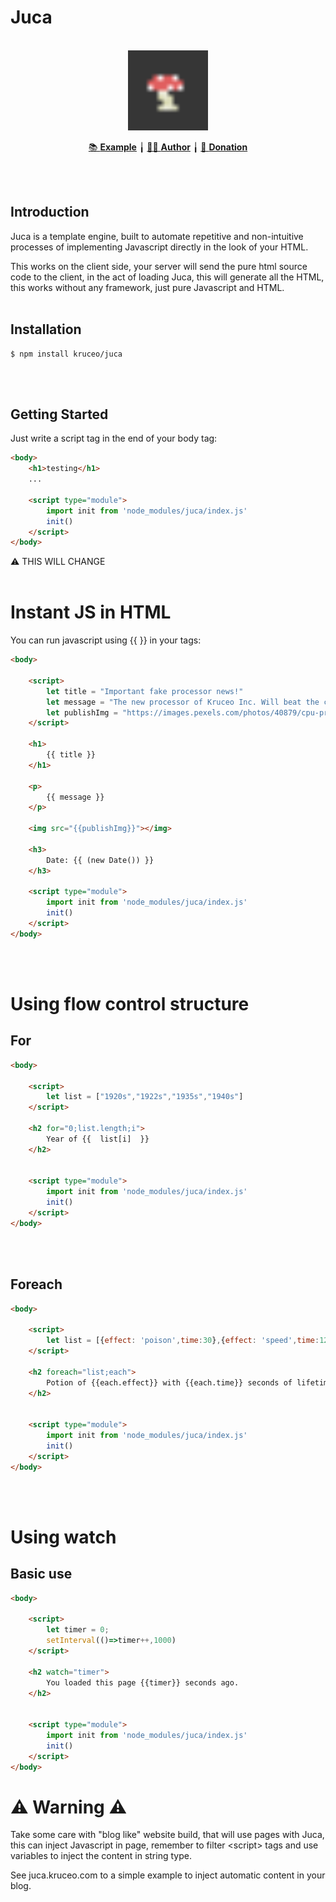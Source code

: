 # **Juca**
<br>
<div align='center'>
<img src="./icon.png" width=128px image-rendering="pixelated">

<a href="https://juca.kruceo.com">📚 <strong>Example</strong></a> ╽
<a href="https://home.kruceo.com">🧒🏼 <strong>Author</strong></a> ╽
<a href="https://home.kruceo.com/donation">🎁 <strong>Donation</strong></a>
</div>
<br>
<br>


## Introduction

Juca is a template engine, built to automate repetitive and non-intuitive processes of implementing Javascript directly in the look of your HTML.

This works on the client side, your server will send the pure html source code to the client, in the act of loading Juca, this will generate all the HTML, this works without any framework, just pure Javascript and HTML.
<br>
<br>
## Installation

```console
$ npm install kruceo/juca
```

<br>
<br>

## Getting Started

Just write a script tag in the end of your body tag:

```html
<body>
    <h1>testing</h1>
    ...

    <script type="module">
        import init from 'node_modules/juca/index.js'
        init()
    </script>
</body>
``` 
⚠️ THIS WILL CHANGE
<br>
<br> 

# Instant JS in HTML

You can run javascript using {{  }} in your tags:


```html
<body>

    <script>
        let title = "Important fake processor news!"
        let message = "The new processor of Kruceo Inc. Will beat the clock of 6.4 GHZ in all cores."
        let publishImg = "https://images.pexels.com/photos/40879/cpu-processor-macro-pen-40879.jpeg"
    </script>

    <h1>
        {{ title }}
    </h1>

    <p>
        {{ message }}
    </p>

    <img src="{{publishImg}}"></img>
    
    <h3>
        Date: {{ (new Date()) }}
    </h3>

    <script type="module">
        import init from 'node_modules/juca/index.js'
        init()
    </script>
</body>
``` 
<br>
<br> 

# Using flow control structure

## For
```html
<body>

    <script>
        let list = ["1920s","1922s","1935s","1940s"]
    </script>

    <h2 for="0;list.length;i">
        Year of {{  list[i]  }}
    </h2>


    <script type="module">
        import init from 'node_modules/juca/index.js'
        init()
    </script>
</body>
``` 
<br>
<br> 

## Foreach
```html
<body>

    <script>
        let list = [{effect: 'poison',time:30},{effect: 'speed',time:120},{effect: 'regeneration',time:10}]
    </script>

    <h2 foreach="list;each">
        Potion of {{each.effect}} with {{each.time}} seconds of lifetime.
    </h2>


    <script type="module">
        import init from 'node_modules/juca/index.js'
        init()
    </script>
</body>
``` 
<br>
<br> 

# Using watch

## Basic use

```html
<body>

    <script>
        let timer = 0;
        setInterval(()=>timer++,1000)
    </script>

    <h2 watch="timer">
        You loaded this page {{timer}} seconds ago.
    </h2>


    <script type="module">
        import init from 'node_modules/juca/index.js'
        init()
    </script>
</body>
``` 

# ⚠️ Warning ⚠️

Take some care with "blog like" website build, that will use pages with Juca, this can inject Javascript in page, remember to filter &lt;script> tags and use variables to inject the content in string type.

See <a>juca.kruceo.com</a> to a simple example to inject automatic content in your blog. 


